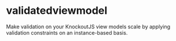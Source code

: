 validatedviewmodel
==================

Make validation on your KnockoutJS view models scale by applying validation constraints on an instance-based basis.